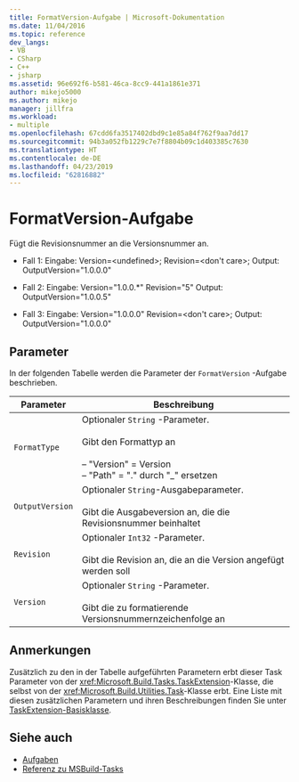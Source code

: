 ```yaml
---
title: FormatVersion-Aufgabe | Microsoft-Dokumentation
ms.date: 11/04/2016
ms.topic: reference
dev_langs:
- VB
- CSharp
- C++
- jsharp
ms.assetid: 96e692f6-b581-46ca-8cc9-441a1861e371
author: mikejo5000
ms.author: mikejo
manager: jillfra
ms.workload:
- multiple
ms.openlocfilehash: 67cdd6fa3517402dbd9c1e85a84f762f9aa7dd17
ms.sourcegitcommit: 94b3a052fb1229c7e7f8804b09c1d403385c7630
ms.translationtype: HT
ms.contentlocale: de-DE
ms.lasthandoff: 04/23/2019
ms.locfileid: "62816882"
---
```

# <a name="formatversion-task"></a>FormatVersion-Aufgabe
Fügt die Revisionsnummer an die Versionsnummer an.

- Fall 1: Eingabe: Version=\<undefined>;  Revision=\<don't care>;   Output: OutputVersion="1.0.0.0"

- Fall 2: Eingabe: Version="1.0.0.*"  Revision="5"  Output: OutputVersion="1.0.0.5"

- Fall 3: Eingabe: Version="1.0.0.0"  Revision=\<don't care>;  Output: OutputVersion="1.0.0.0"

## <a name="parameters"></a>Parameter
 In der folgenden Tabelle werden die Parameter der `FormatVersion` -Aufgabe beschrieben.

|Parameter|Beschreibung|
|---------------|-----------------|
|`FormatType`|Optionaler `String` -Parameter.<br /><br /> Gibt den Formattyp an<br /><br /> – "Version" = Version<br />– "Path" = "." durch "_" ersetzen|
|`OutputVersion`|Optionaler `String`-Ausgabeparameter.<br /><br /> Gibt die Ausgabeversion an, die die Revisionsnummer beinhaltet|
|`Revision`|Optionaler `Int32` -Parameter.<br /><br /> Gibt die Revision an, die an die Version angefügt werden soll|
|`Version`|Optionaler `String` -Parameter.<br /><br /> Gibt die zu formatierende Versionsnummernzeichenfolge an|

## <a name="remarks"></a>Anmerkungen
 Zusätzlich zu den in der Tabelle aufgeführten Parametern erbt dieser Task Parameter von der <xref:Microsoft.Build.Tasks.TaskExtension>-Klasse, die selbst von der <xref:Microsoft.Build.Utilities.Task>-Klasse erbt. Eine Liste mit diesen zusätzlichen Parametern und ihren Beschreibungen finden Sie unter [TaskExtension-Basisklasse](../msbuild/taskextension-base-class.md).

## <a name="see-also"></a>Siehe auch
- [Aufgaben](../msbuild/msbuild-tasks.md)
- [Referenz zu MSBuild-Tasks](../msbuild/msbuild-task-reference.md)